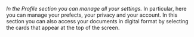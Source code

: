 *In the Profile section you can manage all your settings.* 
In particular, here you can manage your prefects, your privacy and your account. In this section you can also access your documents in digital format by selecting the cards that appear at the top of the screen.
